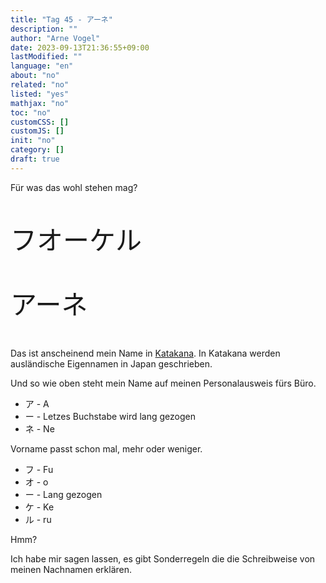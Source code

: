 ```yaml
---
title: "Tag 45 - アーネ"
description: ""
author: "Arne Vogel"
date: 2023-09-13T21:36:55+09:00
lastModified: ""
language: "en"
about: "no"
related: "no"
listed: "yes"
mathjax: "no"
toc: "no"
customCSS: []
customJS: []
init: "no"
category: []
draft: true
---
```


Für was das wohl stehen mag?

<p style="font-size: 3em">フオーケル</p>
<p style="font-size: 3em">アーネ</p>

Das ist anscheinend mein Name in [Katakana](https://de.wikipedia.org/wiki/Katakana#Tabelle).
In Katakana werden ausländische Eigennamen in Japan geschrieben.

Und so wie oben steht mein Name auf meinen Personalausweis fürs Büro.

* ア - A
* ー - Letzes Buchstabe wird lang gezogen
* ネ - Ne

Vorname passt schon mal, mehr oder weniger.

* フ - Fu
* オ - o
* ー - Lang gezogen
* ケ - Ke
* ル - ru

Hmm?

Ich habe mir sagen lassen, es gibt Sonderregeln die die Schreibweise von meinen Nachnamen erklären.
